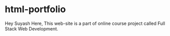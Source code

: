 # html-portfolio
Hey Suyash Here, This web-site is a part of online course project called Full Stack Web Development.
